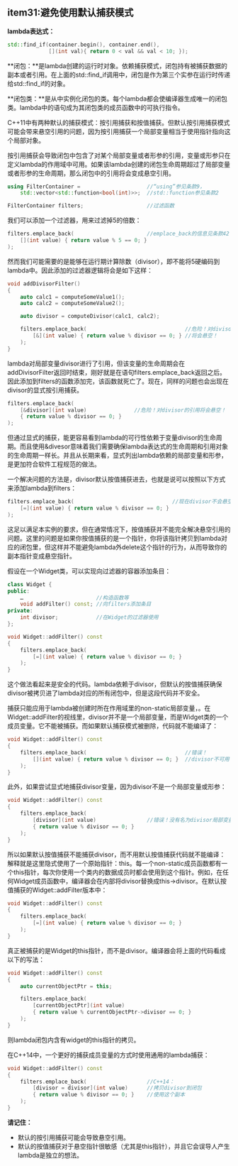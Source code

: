 ## item31:避免使用默认捕获模式

**lambda表达式：**
```C++
std::find_if(container.begin(), container.end(),
             [](int val){ return 0 < val && val < 10; });
```

**闭包：**是lambda创建的运行时对象。依赖捕获模式，闭包持有被捕获数据的副本或者引用。在上面的std::find_if调用中，闭包是作为第三个实参在运行时传递给std::find_if的对象。

**闭包类：**是从中实例化闭包的类。每个lambda都会使编译器生成唯一的闭包类。lambda中的语句成为其闭包类的成员函数中的可执行指令。

C++11中有两种默认的捕获模式：按引用捕获和按值捕获。但默认按引用捕获模式可能会带来悬空引用的问题，因为按引用捕获一个局部变量相当于使用指针指向这个局部对象。

按引用捕获会导致闭包中包含了对某个局部变量或者形参的引用，变量或形参只在定义lambda的作用域中可用。如果该lambda创建的闭包生命周期超过了局部变量或者形参的生命周期，那么闭包中的引用将会变成悬空引用。
```C++
using FilterContainer =                     //“using”参见条款9，
    std::vector<std::function<bool(int)>>;  //std::function参见条款2

FilterContainer filters;                    //过滤函数
```

我们可以添加一个过滤器，用来过滤掉5的倍数：
```C++
filters.emplace_back(                       //emplace_back的信息见条款42
    [](int value) { return value % 5 == 0; }
);
```

然而我们可能需要的是能够在运行期计算除数（divisor），即不能将5硬编码到lambda中。因此添加的过滤器逻辑将会是如下这样：
```C++
void addDivisorFilter()
{
    auto calc1 = computeSomeValue1();
    auto calc2 = computeSomeValue2();

    auto divisor = computeDivisor(calc1, calc2);

    filters.emplace_back(                               //危险！对divisor的引用
        [&](int value) { return value % divisor == 0; } //将会悬空！
    );
}
```

lambda对局部变量divisor进行了引用，但该变量的生命周期会在addDivisorFilter返回时结束，刚好就是在语句filters.emplace_back返回之后。因此添加到filters的函数添加完，该函数就死亡了。现在，同样的问题也会出现在divisor的显式按引用捕获。
```C++
filters.emplace_back(
    [&divisor](int value) 			    //危险！对divisor的引用将会悬空！
    { return value % divisor == 0; }
);
```
但通过显式的捕获，能更容易看到lambda的可行性依赖于变量divisor的生命周期。而且使用&divesor意味着我们需要确保lambda表达式的生命周期和引用对象的生命周期一样长。并且从长期来看，显式列出lambda依赖的局部变量和形参，是更加符合软件工程规范的做法。

一个解决问题的方法是，divisor默认按值捕获进去，也就是说可以按照以下方式来添加lambda到filters：
```C++
filters.emplace_back( 							    //现在divisor不会悬空了
    [=](int value) { return value % divisor == 0; }
);
```
这足以满足本实例的要求，但在通常情况下，按值捕获并不能完全解决悬空引用的问题。这里的问题是如果你按值捕获的是一个指针，你将该指针拷贝到lambda对应的闭包里，但这样并不能避免lambda外delete这个指针的行为，从而导致你的副本指针变成悬空指针。

假设在一个Widget类，可以实现向过滤器的容器添加条目：
```C++
class Widget {
public:
    …                       //构造函数等
    void addFilter() const; //向filters添加条目
private:
    int divisor;            //在Widget的过滤器使用
};

void Widget::addFilter() const
{
    filters.emplace_back(
        [=](int value) { return value % divisor == 0; }
    );
}	
```
这个做法看起来是安全的代码。lambda依赖于divisor，但默认的按值捕获确保divisor被拷贝进了lambda对应的所有闭包中，但是这段代码并不安全。

捕获只能应用于lambda被创建时所在作用域里的non-static局部变量，。在Widget::addFilter的视线里，divisor并不是一个局部变量，而是Widget类的一个成员变量。它不能被捕获。而如果默认捕获模式被删除，代码就不能编译了：
```C++
void Widget::addFilter() const
{
    filters.emplace_back(                               //错误！
        [](int value) { return value % divisor == 0; }  //divisor不可用
    ); 
} 
```

此外，如果尝试显式地捕获divisor变量，因为divisor不是一个局部变量或形参：
```C++
void Widget::addFilter() const
{
    filters.emplace_back(
        [divisor](int value)                //错误！没有名为divisor局部变量可捕获
        { return value % divisor == 0; }
    );
}
```
所以如果默认按值捕获不能捕获divisor，而不用默认按值捕获代码就不能编译：解释就是这里隐式使用了一个原始指针：this。每一个non-static成员函数都有一个this指针，每次你使用一个类内的数据成员时都会使用到这个指针。例如，在任何Widget成员函数中，编译器会在内部将divisor替换成this->divisor。在默认按值捕获的Widget::addFilter版本中：
```C++
void Widget::addFilter() const
{
    filters.emplace_back(
        [=](int value) { return value % divisor == 0; }
    );
}
```
真正被捕获的是Widget的this指针，而不是divisor。编译器会将上面的代码看成以下的写法：
```C++
void Widget::addFilter() const
{
    auto currentObjectPtr = this;

    filters.emplace_back(
        [currentObjectPtr](int value)
        { return value % currentObjectPtr->divisor == 0; }
    );
}
```
则lambda闭包内含有widget的this指针的拷贝。

在C++14中，一个更好的捕获成员变量的方式时使用通用的lambda捕获：
```C++
void Widget::addFilter() const
{
    filters.emplace_back(                   //C++14：
        [divisor = divisor](int value)      //拷贝divisor到闭包
        { return value % divisor == 0; }	//使用这个副本
    );
}
```

**请记住：**
* 默认的按引用捕获可能会导致悬空引用。
* 默认的按值捕获对于悬空指针很敏感（尤其是this指针），并且它会误导人产生lambda是独立的想法。
